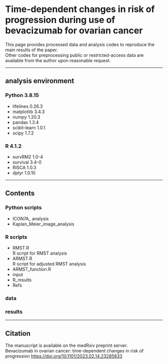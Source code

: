 # Time-dependent changes in risk of progression during use of bevacizumab for ovarian cancer

  This page provides processed data and analysis codes to reproduce the main results of the paper.   
  Other codes for preprocessing public or restricted-access data are available from the author upon reasonable request.

---
## analysis environment
### Python 3.8.15
- lifelines 0.26.3
- matplotlib 3.4.3
- numpy 1.20.3
- pandas 1.3.4
- scikit-learn 1.0.1
- scipy 1.7.2
### R 4.1.2
- survRM2  1.0-4
- survival 3.4-0
- RISCA 1.0.3
- dplyr 1.0.10 
---
## Contents
### Python scripts  
- ICON7A_
analysis
- Kaplan_Meier_image_analysis
### R scripts
- RMST.R  
R script for RMST analysis
- ARMST.R  
R script for adjusted RMST analysis
- ARMST_function.R
- input
- R_results
- Refs
### data
### results
---
## Citation
   The manuscript is available on the medRxiv preprint server.   
   Bevacizumab in ovarian cancer: time-dependent changes in risk of progression 
   https://doi.org/10.1101/2023.02.14.23285833
